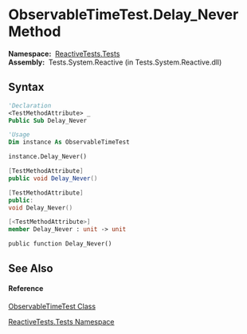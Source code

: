 # ObservableTimeTest.Delay\_Never Method

**Namespace:**  [ReactiveTests.Tests](ReactiveTests.Tests\ReactiveTests.Tests.md)  
**Assembly:**  Tests.System.Reactive (in Tests.System.Reactive.dll)

## Syntax

```vb
'Declaration
<TestMethodAttribute> _
Public Sub Delay_Never
```

```vb
'Usage
Dim instance As ObservableTimeTest

instance.Delay_Never()
```

```csharp
[TestMethodAttribute]
public void Delay_Never()
```

```c++
[TestMethodAttribute]
public:
void Delay_Never()
```

```fsharp
[<TestMethodAttribute>]
member Delay_Never : unit -> unit 
```

```jscript
public function Delay_Never()
```

## See Also

#### Reference

[ObservableTimeTest Class](ObservableTimeTest\ObservableTimeTest.md)

[ReactiveTests.Tests Namespace](ReactiveTests.Tests\ReactiveTests.Tests.md)




